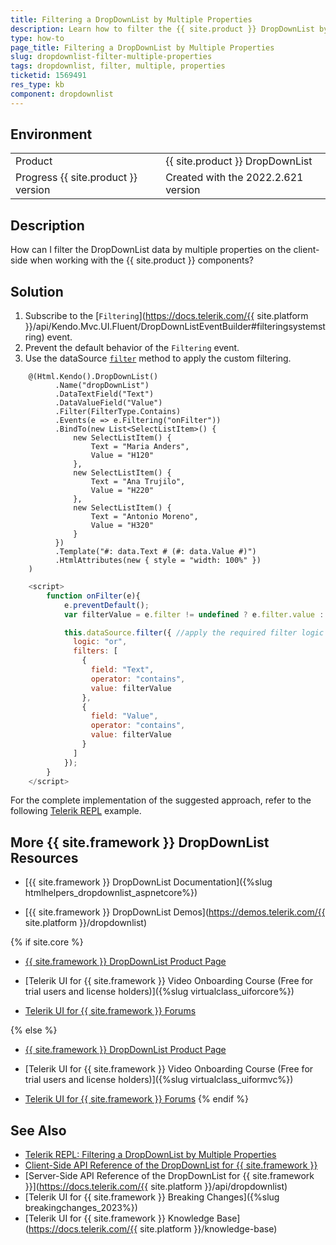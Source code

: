 ```yaml
---
title: Filtering a DropDownList by Multiple Properties
description: Learn how to filter the {{ site.product }} DropDownList by multiple properties by following the steps in the Knowledge Base section of the {{ site.product }} components.
type: how-to
page_title: Filtering a DropDownList by Multiple Properties
slug: dropdownlist-filter-multiple-properties
tags: dropdownlist, filter, multiple, properties
ticketid: 1569491
res_type: kb
component: dropdownlist
---
```


## Environment

<table>
 <tr>
  <td>Product</td>
  <td>{{ site.product }} DropDownList</td>
 </tr>
 <tr>
  <td>Progress {{ site.product }} version</td>
  <td>Created with the 2022.2.621 version</td>
 </tr>
</table>

## Description

How can I filter the DropDownList data by multiple properties on the client-side when working with the {{ site.product }} components?

## Solution

1. Subscribe to the [`Filtering`](https://docs.telerik.com/{{ site.platform }}/api/Kendo.Mvc.UI.Fluent/DropDownListEventBuilder#filteringsystemstring) event.
1. Prevent the default behavior of the `Filtering` event.
1. Use the dataSource [`filter`](https://docs.telerik.com/kendo-ui/api/javascript/data/datasource/methods/filter) method to apply the custom filtering.

```Index.cshtml
    @(Html.Kendo().DropDownList()
          .Name("dropDownList")
          .DataTextField("Text")
          .DataValueField("Value")
          .Filter(FilterType.Contains)
          .Events(e => e.Filtering("onFilter"))
          .BindTo(new List<SelectListItem>() {
              new SelectListItem() {
                  Text = "Maria Anders",
                  Value = "H120"
              },
              new SelectListItem() {
                  Text = "Ana Trujilo",
                  Value = "H220"
              },
              new SelectListItem() {
                  Text = "Antonio Moreno",
                  Value = "H320"
              }
          })
          .Template("#: data.Text # (#: data.Value #)")
          .HtmlAttributes(new { style = "width: 100%" })
    )
```
```Script.js
    <script>
        function onFilter(e){
            e.preventDefault();
            var filterValue = e.filter != undefined ? e.filter.value : ""; //get the filter value

            this.dataSource.filter({ //apply the required filter logic
              logic: "or",
              filters: [
                {
                  field: "Text",
                  operator: "contains",
                  value: filterValue
                },
                {
                  field: "Value",
                  operator: "contains",
                  value: filterValue
                }
              ]
            });
        }
    </script>  
```

For the complete implementation of the suggested approach, refer to the following [Telerik REPL](https://netcorerepl.telerik.com/ccOqQLvn39tnt1Zy03) example.

## More {{ site.framework }} DropDownList Resources

* [{{ site.framework }} DropDownList Documentation]({%slug htmlhelpers_dropdownlist_aspnetcore%})

* [{{ site.framework }} DropDownList Demos](https://demos.telerik.com/{{ site.platform }}/dropdownlist)

{% if site.core %}
* [{{ site.framework }} DropDownList Product Page](https://www.telerik.com/aspnet-core-ui/dropdownlist)

* [Telerik UI for {{ site.framework }} Video Onboarding Course (Free for trial users and license holders)]({%slug virtualclass_uiforcore%})

* [Telerik UI for {{ site.framework }} Forums](https://www.telerik.com/forums/aspnet-core-ui)

{% else %}
* [{{ site.framework }} DropDownList Product Page](https://www.telerik.com/aspnet-mvc/dropdownlist)

* [Telerik UI for {{ site.framework }} Video Onboarding Course (Free for trial users and license holders)]({%slug virtualclass_uiformvc%})

* [Telerik UI for {{ site.framework }} Forums](https://www.telerik.com/forums/aspnet-mvc)
{% endif %}

## See Also

* [Telerik REPL: Filtering a DropDownList by Multiple Properties](https://netcorerepl.telerik.com/ccOqQLvn39tnt1Zy03)
* [Client-Side API Reference of the DropDownList for {{ site.framework }}](https://docs.telerik.com/kendo-ui/api/javascript/ui/dropdownlist)
* [Server-Side API Reference of the DropDownList for {{ site.framework }}](https://docs.telerik.com/{{ site.platform }}/api/dropdownlist)
* [Telerik UI for {{ site.framework }} Breaking Changes]({%slug breakingchanges_2023%})
* [Telerik UI for {{ site.framework }} Knowledge Base](https://docs.telerik.com/{{ site.platform }}/knowledge-base)
